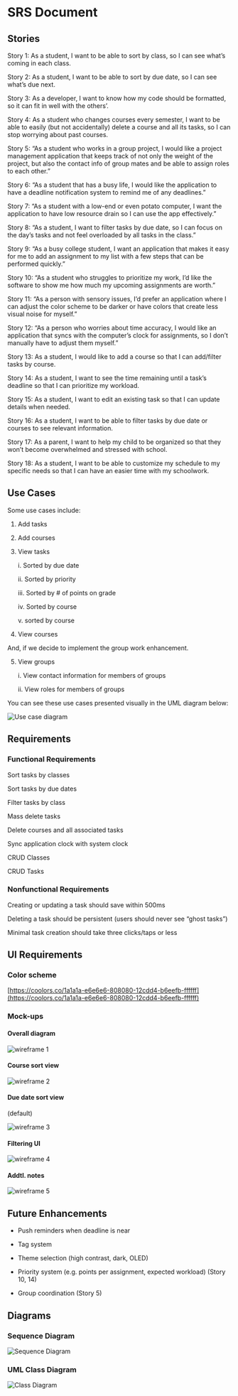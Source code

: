 # SRS Document

## Stories

Story 1: As a student, I want to be able to sort by class, so I can see what’s coming in each class.

Story 2: As a student, I want to be able to sort by due date, so I can see what’s due next.

Story 3: As a developer, I want to know how my code should be formatted, so it can fit in well with the others’.

Story 4: As a student who changes courses every semester, I want to be able to easily (but not accidentally) delete a course and all its tasks, so I can stop worrying about past courses.

Story 5: “As a student who works in a group project, I would like a project management application that keeps track of not only the weight of the project, but also the contact info of group mates and be able to assign roles to each other.”

Story 6: “As a student that has a busy life, I would like the application to have a deadline notification system to remind me of any deadlines.”

Story 7: “As a student with a low-end or even potato computer, I want the application to have low resource drain so I can use the app effectively.”

Story 8: “As a student, I want to filter tasks by due date, so I can focus on the day’s tasks and not feel overloaded by all tasks in the class.”

Story 9: “As a busy college student, I want an application that makes it easy for me to add an assignment to my list with a few steps that can be performed quickly.”

Story 10: “As a student who struggles to prioritize my work, I’d like the software to show me how much my upcoming assignments are worth.”

Story 11: “As a person with sensory issues, I’d prefer an application where I can adjust the color scheme to be darker or have colors that create less visual noise for myself.”

Story 12: “As a person who worries about time accuracy, I would like an application that syncs with the computer’s clock for assignments, so I don’t manually have to adjust them myself.”

Story 13: As a student, I would like to add a course so that I can add/filter tasks by course.

Story 14: As a student, I want to see the time remaining until a task’s deadline so that I can prioritize my workload.

Story 15: As a student, I want to edit an existing task so that I can update details when needed.

Story 16: As a student, I want to be able to filter tasks by due date or courses to see relevant information.

Story 17: As a parent, I want to help my child to be organized so that they won’t become overwhelmed and stressed with school.

Story 18: As a student, I want to be able to customize my schedule to my specific needs so that I can have an easier time with my schoolwork.

## Use Cases

Some use cases include:

1. Add tasks

2. Add courses

3. View tasks

    i. Sorted by due date

    ii. Sorted by priority

    iii. Sorted by # of points on grade

    iv. Sorted by course
    
    v. sorted by course

4. View courses

And, if we decide to implement the group work enhancement.

5. View groups

    i. View contact information for members of groups

    ii. View roles for members of groups

You can see these use cases presented visually in the UML diagram below:

![Use case diagram](images/Use_case_diagram.webp)

## Requirements

### Functional Requirements

Sort tasks by classes

Sort tasks by due dates

Filter tasks by class

Mass delete tasks

Delete courses and all associated tasks

Sync application clock with system clock

CRUD Classes

CRUD Tasks

### Nonfunctional Requirements

Creating or updating a task should save within 500ms

Deleting a task should be persistent (users should never see “ghost tasks”)

Minimal task creation should take three clicks/taps or less

## UI Requirements

### Color scheme

[https://coolors.co/1a1a1a-e6e6e6-808080-12cdd4-b6eefb-ffffff](https://coolors.co/1a1a1a-e6e6e6-808080-12cdd4-b6eefb-ffffff)

### Mock-ups

#### Overall diagram

![wireframe 1](images/wireframes/todolistapp-wireframe-1.jpg)

#### Course sort view

![wireframe 2](images/wireframes/todolistapp-wireframe-course-sort.jpg)

#### Due date sort view

(default)

![wireframe 3](images/wireframes/todolistapp-wireframe-due-date-sort.jpg)

#### Filtering UI

![wireframe 4](images/wireframes/todolistapp-wireframe-filter.webp)

#### Addtl. notes

![wireframe 5](images/wireframes/todolistapp-wireframe-notes.webp)

## Future Enhancements

- Push reminders when deadline is near

- Tag system

- Theme selection (high contrast, dark, OLED)

- Priority system (e.g. points per assignment, expected workload) (Story 10, 14\)

- Group coordination (Story 5\)

## Diagrams

### Sequence Diagram

![Sequence Diagram](images/Sequence_diagram1.webp)

### UML Class Diagram

![Class Diagram](images/UML_classs_diagram.webp)

